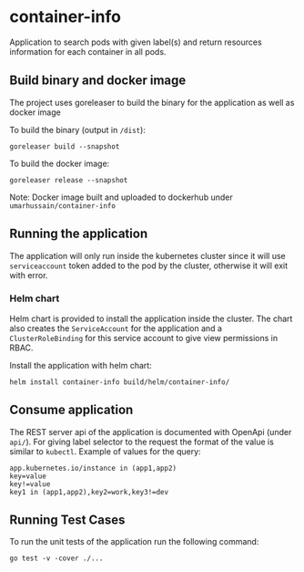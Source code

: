 # container-info

Application to search pods with given label(s) and return resources information for each container in all pods.

## Build binary and docker image

The project uses goreleaser to build the binary for the application as well as docker image

To build the binary (output in `/dist`):
```shell
goreleaser build --snapshot
```

To build the docker image:
```shell
goreleaser release --snapshot
```

Note: Docker image built and uploaded to dockerhub under `umarhussain/container-info`

## Running the application

The application will only run inside the kubernetes cluster since it will use `serviceaccount` token
added to the pod by the cluster, otherwise it will exit with error.

### Helm chart
Helm chart is provided to install the application inside the cluster. The chart
also creates the `ServiceAccount` for the application and a `ClusterRoleBinding` for this
service account to give view permissions in RBAC.

Install the application with helm chart:
```shell
helm install container-info build/helm/container-info/
```

## Consume application

The REST server api of the application is documented with OpenApi (under `api/`).
For giving label selector to the request the format of the value is similar to `kubectl`.
Example of values for the query:
```
app.kubernetes.io/instance in (app1,app2)
key=value
key!=value
key1 in (app1,app2),key2=work,key3!=dev
```

## Running Test Cases

To run the unit tests of the application run the following command:

```shell
go test -v -cover ./...
```